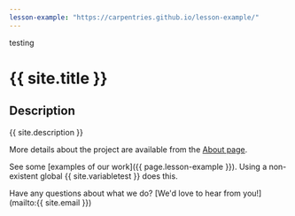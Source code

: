```yaml
---
lesson-example: "https://carpentries.github.io/lesson-example/"
---
```

testing
# {{ site.title }}

## Description
{{ site.description }}

More details about the project are available from the [About page](about).

See some [examples of our work]({{ page.lesson-example }}).
Using a non-existent global {{ site.variabletest }} does this.

Have any questions about what we do? [We'd love to hear from you!](mailto:{{ site.email }})
